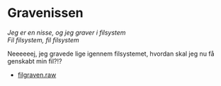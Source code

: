 # Gravenissen

*Jeg er en nisse, og jeg graver i filsystem*\
*Fil filsystem, fil filsystem*

Neeeeeej, jeg gravede lige igennem filsystemet, hvordan skal jeg nu få genskabt min fil?!?

- [filgraven.raw](src/filgraven.raw)
